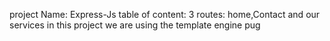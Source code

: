 project Name: Express-Js
table of content: 3 routes: home,Contact and our services
in this project we are using the template engine pug 
